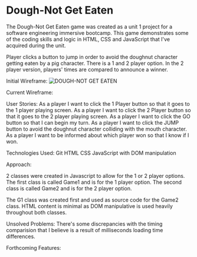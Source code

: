 # Dough-Not Get Eaten

The Dough-Not Get Eaten game was created as a unit 1 project for a software engineering immersive bootcamp. This game demonstrates some of the coding skills and logic in HTML, CSS and JavaScript that I've acquired during the unit.

Player clicks a button to jump in order to avoid the doughnut character getting eaten by a pig character. There is a 1 and 2 player option.  In the 2 player version, players' times are compared to announce a winner.

Initial Wireframe:
![DOUGH-NOT GET EATEN](https://user-images.githubusercontent.com/104706798/180518652-06b9c0ea-074a-42f5-90f7-f642be6d81f7.png)


Current Wireframe:

User Stories:
As a player I want to click the 1 Player button so that it goes to the 1 player playing screen.
As a player I want to click the 2 Player button so that it goes to the 2 player playing screen.
As a player I want to click the GO button so that I can begin my turn.
As a player I want to click the JUMP button to avoid the doughnut character colliding with the mouth character.
As a player I want to be informed about which player won so that I know if I won.

Technologies Used:
Git
HTML
CSS
JavaScript with DOM manipulation

Approach:

2 classes were created in Javascript to allow for the 1 or 2 player options. The first class is called Game1 and is for the 1 player option. The second class is called Game2 and is for the 2 player option.

The G1 class was created first and used as source code for the Game2 class. HTML content is minimal as DOM manipulative is used heavily throughout both classes.

Unsolved Problems:
There's some discrepancies with the timing comparision that I believe is a result of milliseconds loading time differences.

Forthcoming Features:
